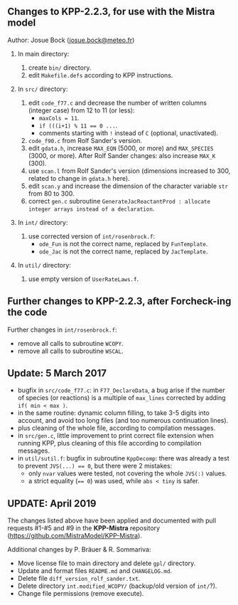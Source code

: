 Changes to KPP-2.2.3, for use with the Mistra model
---------------------------------------------------

Author: Josue Bock (josue.bock@meteo.fr)

1. In main directory:

   1. create `bin/` directory.
   2. edit `Makefile.defs` according to KPP instructions.

2. In `src/` directory:

   1. edit `code_f77.c` and decrease the number of written columns (integer case) from 12 to 11 (or less):
      - `maxCols = 11`.
      - `if (((i+1) % 11 == 0 ...`.
      - comments starting with `!` instead of `C` (optional, unactivated).
   2. `code_f90.c` from Rolf Sander's version.
   3. edit `gdata.h`, increase `MAX_EQN` (5000, or more) and `MAX_SPECIES` (3000, or more).
      After Rolf Sander changes: also increase `MAX_K` (300).
   4. use `scan.l` from Rolf Sander's version (dimensions increased to 300, related to change in `gdata.h` here).
   5. edit `scan.y` and increase the dimension of the character variable `str` from 80 to 300.
   6. correct `gen.c` subroutine `GenerateJacReactantProd : allocate integer arrays instead of a declaration`.

3. In `int/` directory:

   1. use corrected version of `int/rosenbrock.f`:
      - `ode_Fun` is not the correct name, replaced by `FunTemplate`.
      - `ode_Jac` is not the correct name, replaced by `JacTemplate`.

4. In `util/` directory:

   1. use empty version of `UserRateLaws.f`.

Further changes to KPP-2.2.3, after Forcheck-ing the code
---------------------------------------------------------

Further changes in `int/rosenbrock.f`:

- remove all calls to subroutine `WCOPY`.
- remove all calls to subroutine `WSCAL`.

Update: 5 March 2017
--------------------

- bugfix in `src/code_f77.c`: in `F77_DeclareData`, a bug arise if the number of species (or reactions) is a multiple of `max_lines` corrected by adding `if( min < max )`.
- in the same routine: dynamic column filling, to take 3-5 digits into account, and avoid too long files (and too numerous continuation lines).
- plus cleaning of the whole file, according to compilation messages.
- in `src/gen.c`, little improvement to print correct file extension when running KPP, plus cleaning of this file according to compilation messages.
- in `util/sutil.f`: bugfix in subroutine `KppDecomp`: there was already a test to prevent `JVS(...) == 0`, but there were 2 mistakes:
  - only `nvar` values were tested, not covering the whole `JVS(:)` values.
  - a strict equality (`== 0`) was used, while `abs < tiny` is safer.

UPDATE: April 2019
------------------

The changes listed above have been applied and documented with pull requests #1-#5 and #9
in the __KPP-Mistra__ repository (https://github.com/MistraModel/KPP-Mistra).

Additional changes by P. Bräuer & R. Sommariva:

- Move license file to main directory and delete `gpl/` directory.
- Update and format files `README.md` and `CHANGELOG.md`.
- Delete file `diff_version_rolf_sander.txt`.
- Delete directory `int.modified_WCOPY/` (backup/old version of `int/`?).
- Change file permissions (remove execute).
